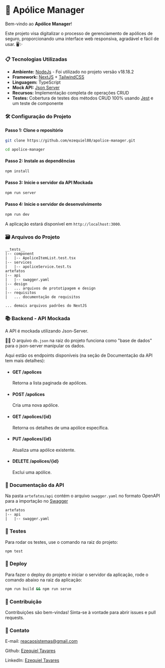 # 🚀 Apólice Manager

Bem-vindo ao **Apólice Manager**!

Este projeto visa digitalizar o processo de gerenciamento de apólices de seguro, proporcionando uma interface web responsiva, agradável e fácil de usar. 🖥️✨

### 📋 Tecnologias Utilizadas

- **Ambiente:** [NodeJs](https://nodejs.org/pt) - Foi utilizado no projeto versão v18.18.2
- **Framework:** [NextJS](https://nextjs.org/) + [TailwindCSS](https://tailwindcss.com/)
- **Linguagem:** TypeScript
- **Mock API:** [Json Server](https://www.npmjs.com/package/json-server)
- **Recursos:** Implementação completa de operações CRUD
- **Testes:** Cobertura de testes dos métodos CRUD 100% usando [Jest](https://jestjs.io/pt-BR/docs/getting-started) e um teste de componente

### 🛠️ Configuração do Projeto

#### Passo 1: Clone o repositório

```bash
git clone https://github.com/ezequiel88/apolice-manager.git
```

```bash
cd apolice-manager
```

#### Passo 2: Instale as dependências

```bash
npm install
```

#### Passo 3: Inicie o servidor da API Mockada

```bash
npm run server
```

#### Passo 4: Inicie o servidor de desenvolvimento

```bash
npm run dev
```

A aplicação estará disponível em `http://localhost:3000`.

### 🗃️ Arquivos do Projeto

```
__tests__
|-- component
|   |-- ApoliceItemList.test.tsx
|-- services
|   |-- apoliceService.test.ts
artefatos
|-- api
|   |-- swagger.yaml
|-- design
|   ... arquivos de prototipagem e design
|-- requisitos
|   ... documentação de requisitos

... demais arquivos padrões do NextJS
```

### 📚 Backend - API Mockada

A API é mockada utilizando Json-Server.

🙋‍♂️ O arquivo `db.json` na raiz do projeto funciona como "base de dados" para o json-server manipular os dados.

Aqui estão os endpoints disponíveis (na seção de Documentação da API tem mais detalhes):

- #### GET /apolices

  Retorna a lista paginada de apólices.

- #### POST /apolices

  Cria uma nova apólice.

- #### GET /apolices/{id}

  Retorna os detalhes de uma apólice específica.

- #### PUT /apolices/{id}

  Atualiza uma apólice existente.

- #### DELETE /apolices/{id}

  Exclui uma apólice.


### 📑 Documentação da API

Na pasta `artefatos/api` contém o arquivo `swagger.yaml` no formato OpenAPI para a importação no [Swagger](https://editor-next.swagger.io/)

```
artefatos
|-- api
|   |-- swagger.yaml
```

### 🧪 Testes

Para rodar os testes, use o comando na raiz do projeto:

```bash
npm test
```

### 🚀 Deploy

Para fazer o deploy do projeto e iniciar o servidor da aplicação, rode o comando abaixo na raiz da aplicação:

```bash
npm run build && npm run serve
```

### 🤝 Contribuição

Contribuições são bem-vindas! Sinta-se à vontade para abrir issues e pull requests.

### 📧 Contato

E-mail: [reacaosistemas@gmail.com](mailto:reacaosistemas@gmail.com)

Github: [Ezequiel Tavares](https://github.com/ezequiel88)

LinkedIn: [Ezequiel Tavares](https://linkedin.com/in/ezequielTav)
